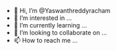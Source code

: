 - 👋 Hi, I’m @Yaswanthreddyracham
- 👀 I’m interested in ...
- 🌱 I’m currently learning ...
- 💞️ I’m looking to collaborate on ...
- 📫 How to reach me ...

<!---
Yaswanthreddyracham/Yaswanthreddyracham is a ✨ special ✨ repository because its `README.md` (this file) appears on your GitHub profile.
You can click the Preview link to take a look at your changes.
--->
